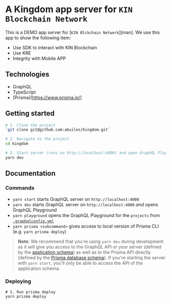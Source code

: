 # A Kingdom app server for `KIN Blockchain Network` 

This is a DEMO app server for [`KIN Blckchain Network`][man].
We use this app to show the following item: 
- Use SDK to interact with KIN Blockchain
- Use KRE
- Integrity with Mobile APP

## Technologies

- GraphQL
- TypeScript
- [Prisma](https://www.prisma.io/]


## Getting started

```sh
# 1. Clone the project
`git clone git@github.com:abuiles/kingdom.git`

# 2. Navigate to the project
cd kingdom

# 3. Start server (runs on http://localhost:4000) and open GraphQL Playground
yarn dev
```

## Documentation

### Commands

* `yarn start` starts GraphQL server on `http://localhost:4000`
* `yarn dev` starts GraphQL server on `http://localhost:4000` _and_ opens GraphQL Playground
* `yarn playground` opens the GraphQL Playground for the `projects` from [`.graphqlconfig.yml`](./.graphqlconfig.yml)
* `yarn prisma <subcommand>` gives access to local version of Prisma CLI (e.g. `yarn prisma deploy`)

> **Note**: We recommend that you're using `yarn dev` during development as it will give you access to the GraphQL API or your server (defined by the [application schema](./src/schema.graphql)) as well as to the Prisma API directly (defined by the [Prisma database schema](./generated/prisma.graphql)). If you're starting the server with `yarn start`, you'll only be able to access the API of the application schema.

### Deploying

```
# 1. Run prisma deploy
yarn prisma deploy
```
